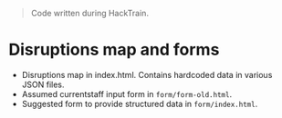 > Code written during HackTrain.

Disruptions map and forms
=========================

- Disruptions map in index.html. Contains hardcoded data in various JSON files.
- Assumed currentstaff input form in `form/form-old.html`.
- Suggested form to provide structured data in `form/index.html`.

